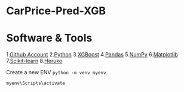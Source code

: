 # CarPrice-Pred-XGB

# Software & Tools
1.[Github Account](https:??github.com)
2.[Python](https://www.python.org/)
3.[XGBoost](https://xgboost.readthedocs.io/en/latest/)
4.[Pandas](https://pandas.pydata.org/)
5.[NumPy](https://numpy.org/)
6.[Matplotlib](https://matplotlib.org/)
7.[Scikit-learn](https://scikit-learn.org/stable/)
8.[Heruko](https://heruko.com)

Create a new ENV
```python -m venv myenv```

``` 
myenv\Scripts\activate
```
